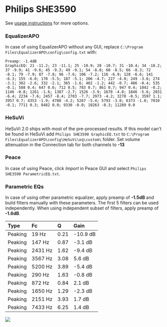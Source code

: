 # Philips SHE3590
See [usage instructions](https://github.com/jaakkopasanen/AutoEq#usage) for more options.

### EqualizerAPO
In case of using EqualizerAPO without any GUI, replace `C:\Program Files\EqualizerAPO\config\config.txt`
with:
```
Preamp: -1.4dB
GraphicEQ: 21 -11.2; 23 -11.1; 25 -10.9; 28 -10.7; 31 -10.4; 34 -10.2; 37 -9.9; 41 -9.6; 45 -9.3; 49 -9.1; 54 -8.8; 60 -8.5; 66 -8.3; 72 -8.1; 79 -7.9; 87 -7.8; 96 -7.6; 106 -7.2; 116 -6.9; 128 -6.6; 141 -6.3; 155 -6.0; 170 -5.5; 187 -5.1; 206 -4.7; 227 -4.0; 249 -3.6; 274 -3.1; 302 -2.6; 332 -2.1; 365 -1.6; 402 -1.2; 442 -0.7; 486 -0.4; 535 -0.1; 588 0.4; 647 0.6; 712 0.5; 783 0.7; 861 0.7; 947 0.4; 1042 -0.2; 1146 -0.8; 1261 -1.6; 1387 -2.7; 1526 -3.9; 1678 -4.8; 1846 -5.6; 2031 -6.4; 2234 -7.6; 2457 -8.4; 2703 -7.7; 2973 -4.2; 3270 -0.5; 3597 1.1; 3957 0.7; 4353 -1.9; 4788 -4.2; 5267 -5.4; 5793 -3.8; 6373 -1.8; 7010 -0.1; 7711 0.3; 8482 0.0; 9330 -0.0; 10263 -0.3; 11289 0.0
```

### HeSuVi
HeSuVi 2.0 ships with most of the pre-processed results. If this model can't be found in HeSuVi add
`Philips SHE3590 GraphicEQ.txt` to `C:\Program Files\EqualizerAPO\config\HeSuVi\eq\custom\` folder.
Set volume attenuation in the Connection tab for both channels to **-13**

### Peace
In case of using Peace, click *Import* in Peace GUI and select `Philips SHE3590 ParametricEQ.txt`.

### Parametric EQs
In case of using other parametric equalizer, apply preamp of **-1.5dB** and build filters manually
with these parameters. The first 5 filters can be used independently.
When using independent subset of filters, apply preamp of **-1.6dB**.

| Type    | Fc      |    Q | Gain     |
|:--------|:--------|:-----|:---------|
| Peaking | 19 Hz   | 0.21 | -10.9 dB |
| Peaking | 147 Hz  | 0.87 | -3.1 dB  |
| Peaking | 2431 Hz | 1.62 | -9.4 dB  |
| Peaking | 3567 Hz | 3.08 | 5.6 dB   |
| Peaking | 5200 Hz | 3.89 | -5.4 dB  |
| Peaking | 290 Hz  | 1.63 | -0.8 dB  |
| Peaking | 872 Hz  | 0.84 | 2.1 dB   |
| Peaking | 1650 Hz | 1.29 | -2.3 dB  |
| Peaking | 2151 Hz | 3.93 | 1.7 dB   |
| Peaking | 7433 Hz | 6.25 | 1.4 dB   |

![](https://raw.githubusercontent.com/jaakkopasanen/AutoEq/master/results/innerfidelity/sbaf-serious/Philips%20SHE3590/Philips%20SHE3590.png)
